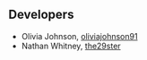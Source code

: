 ## Developers

* Olivia Johnson, [oliviajohnson91](https://github.com/oliviajohnson91)
* Nathan Whitney, [the29ster](https://github.com/the29ster)